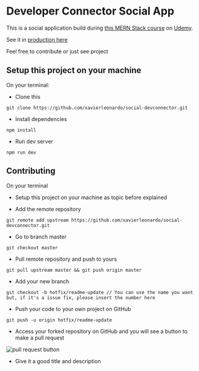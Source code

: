 # Developer Connector Social App

This is a social application build during [this MERN Stack course](https://www.udemy.com/mern-stack-front-to-back/) on [Udemy](https://www.udemy.com).

See it in [production here](https://dry-badlands-81039.herokuapp.com/)

Feel free to contribute or just see project

## Setup this project on your machine

On your terminal:

- Clone this

```git
git clone https://github.com/xavierleonardo/social-devconnector.git
```

- Install dependencies

```npm
npm install
```

- Run dev server

```npm
npm run dev
```

## Contributing

On your terminal

- Setup this project on your machine as topic before explained

- Add the remote repository

```git
git remote add upstream https://github.com/xavierleonardo/social-devconnector.git
```

- Go to branch master

```git
git checkout master
```

- Pull remote repository and push to yours

```git
git pull upstream master && git push origin master
```

- Add your new branch

```git
git checkout -b hotfix/readme-update // You can use the name you want but, if it's a issue fix, please insert the number here
```

- Push your code to your own project on GitHub

```git
git push -u origin hotfix/readme-update
```

- Access your forked repository on GitHub and you will see a button to make a pull request

![pull request button](https://static.imasters.com.br/wp-content/uploads/2015/10/github-4-620x55.png)

- Give it a good title and description
